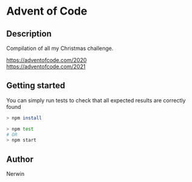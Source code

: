 # Advent of Code

## Description

Compilation of all my Christmas challenge.

https://adventofcode.com/2020  
https://adventofcode.com/2021  

## Getting started

You can simply run tests to check that all expected results are correctly found
```sh
> npm install

> npm test
# OR
> npm start
```


## Author

Nerwin
